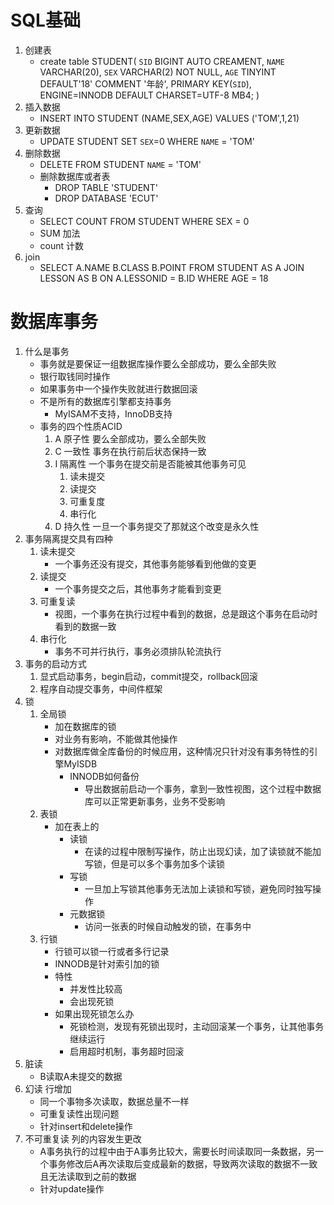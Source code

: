 # SQL基础
1. 创建表
    - create table STUDENT(
        `SID` BIGINT AUTO CREAMENT,
        `NAME` VARCHAR(20),
        `SEX` VARCHAR(2) NOT NULL,
        `AGE` TINYINT DEFAULT'18' COMMENT '年龄',
        PRIMARY KEY(`SID`),
        ENGINE=INNODB DEFAULT CHARSET=UTF-8 MB4;
    )
2. 插入数据
    - INSERT INTO STUDENT (NAME,SEX,AGE) VALUES ('TOM',1,21)
3. 更新数据
    - UPDATE STUDENT SET `SEX`=0 WHERE `NAME` = 'TOM'
4. 删除数据
    - DELETE FROM STUDENT `NAME` = 'TOM'
    - 删除数据库或者表
        - DROP TABLE 'STUDENT'
        - DROP DATABASE 'ECUT'
5. 查询
    - SELECT COUNT FROM STUDENT WHERE SEX = 0
    - SUM 加法
    - count 计数
6. join
    - SELECT A.NAME B.CLASS  B.POINT FROM STUDENT AS A JOIN LESSON AS B ON A.LESSONID = B.ID WHERE AGE = 18

# 数据库事务
1. 什么是事务
    - 事务就是要保证一组数据库操作要么全部成功，要么全部失败
    - 银行取钱同时操作
    - 如果事务中一个操作失败就进行数据回滚
    - 不是所有的数据库引擎都支持事务
        - MyISAM不支持，InnoDB支持
    - 事务的四个性质ACID
        1. A 原子性 要么全部成功，要么全部失败
        2. C 一致性 事务在执行前后状态保持一致
        3. I 隔离性 一个事务在提交前是否能被其他事务可见
            1. 读未提交
            2. 读提交
            3. 可重复度
            4. 串行化
        4. D 持久性 一旦一个事务提交了那就这个改变是永久性
2. 事务隔离提交具有四种
    1. 读未提交
        - 一个事务还没有提交，其他事务能够看到他做的变更
    2. 读提交
        - 一个事务提交之后，其他事务才能看到变更
    3. 可重复读
        - 视图，一个事务在执行过程中看到的数据，总是跟这个事务在启动时看到的数据一致
    4. 串行化
        -  事务不可并行执行，事务必须排队轮流执行
3. 事务的启动方式
    1. 显式启动事务，begin启动，commit提交，rollback回滚
    2. 程序自动提交事务，中间件框架
4. 锁
    1. 全局锁
        - 加在数据库的锁
        - 对业务有影响，不能做其他操作
        - 对数据库做全库备份的时候应用，这种情况只针对没有事务特性的引擎MyISDB
            - INNODB如何备份
                - 导出数据前启动一个事务，拿到一致性视图，这个过程中数据库可以正常更新事务，业务不受影响
    2. 表锁
        - 加在表上的
            - 读锁
                - 在读的过程中限制写操作，防止出现幻读，加了读锁就不能加写锁，但是可以多个事务加多个读锁
            - 写锁
                - 一旦加上写锁其他事务无法加上读锁和写锁，避免同时独写操作
            - 元数据锁
                - 访问一张表的时候自动触发的锁，在事务中
    3. 行锁
        - 行锁可以锁一行或者多行记录
        - INNODB是针对索引加的锁
        - 特性
            - 并发性比较高
            - 会出现死锁
        - 如果出现死锁怎么办
            - 死锁检测，发现有死锁出现时，主动回滚某一个事务，让其他事务继续运行
            - 启用超时机制，事务超时回滚
5. 脏读
    - B读取A未提交的数据
6. 幻读 行增加
    - 同一个事物多次读取，数据总量不一样
    - 可重复读性出现问题
    - 针对insert和delete操作
7. 不可重复读 列的内容发生更改
    - A事务执行的过程中由于A事务比较大，需要长时间读取同一条数据，另一个事务修改后A再次读取后变成最新的数据，导致两次读取的数据不一致且无法读取到之前的数据
    - 针对update操作